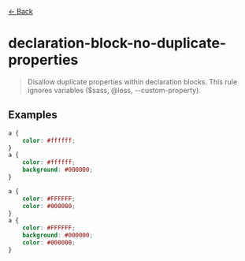 [&#x2190; Back](./)
# declaration-block-no-duplicate-properties

> Disallow duplicate properties within declaration blocks.
This rule ignores variables ($sass, @less, --custom-property).


## Examples

<code-highlight>
 
<div slot="correct">

```css
a { 
    color: #ffffff;
}
a { 
    color: #ffffff; 
    background: #000000;
}
```

</div>

 
<div slot="incorrect">

```css
a { 
    color: #FFFFFF;
    color: #000000; 
}
a { 
    color: #FFFFFF;
    background: #000000; 
    color: #000000;
}
```

</div>

 
</code-highlight>

